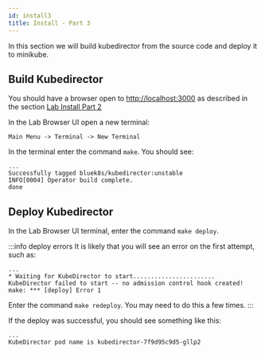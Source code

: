 ```yaml
---
id: install3
title: Install - Part 3
---
```


In this section we will build kubedirector from the source code and deploy it to minikube.

## Build Kubedirector

You should have a browser open to [http://localhost:3000](http://localhost:3000) 
as described in the section [Lab Install Part 2](lab/install2.md#test-minikube)

In the Lab Browser UI open a new terminal:

`Main Menu -> Terminal -> New Terminal`

In the terminal enter the command `make`.  You should see:

```
...
Successfully tagged bluek8s/kubedirector:unstable
INFO[0004] Operator build complete.                     
done
```

## Deploy Kubedirector

In the Lab Browser UI terminal, enter the command `make deploy`.

:::info deploy errors
It is likely that you will see an error on the first attempt, such as:
```
...
* Waiting for KubeDirector to start.......................
KubeDirector failed to start -- no admission control hook created!
make: *** [deploy] Error 1
```

Enter the command `make redeploy`.  You may need to do this a few times.
:::

If the deploy was successful, you should see something like this:

```
...
KubeDirector pod name is kubedirector-7f9d95c9d5-gllp2
```

